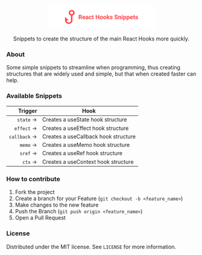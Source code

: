 <p align="center">
  <img src="./images/reacthooks_logo.png" />
</p>
<p align="center">
  Snippets to create the structure of the main React Hooks more quickly.
</p>

### About
Some simple snippets to streamline when programming, thus creating structures that are widely used and simple, but that when created faster can help.

### Available Snippets

|                    Trigger | Hook                                                                          |
| -------------------------: | ----------------------------------------------------------------------------- |
|                 `state` -> | Creates a useState hook structure                                             |
|                `effect` -> | Creates a useEffect hook structure                                            |
|              `callback` -> | Creates a useCallback hook structure                                          |
|                  `memo` -> | Creates a useMemo hook structure                                              |
|                  `sref` -> | Creates a useRef hook structure                                               |
|                   `ctx` -> | Creates a useContext hook structure                                           |

### How to contribute

1. Fork the project
2. Create a branch for your Feature (`git checkout -b <feature_name>`)
3. Make changes to the new feature
4. Push the Branch (`git push origin <feature_name>`)
5. Open a Pull Request

### License
Distributed under the MIT license. See `LICENSE` for more information.
